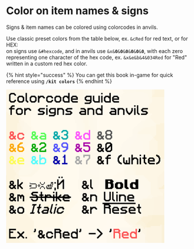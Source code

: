# Color on item names & signs

Signs & item names can be colored using colorcodes in anvils.

Use classic preset colors from the table below, ex. `&cRed` for red text, or for HEX:\
on signs use `&#hexcode`, and in anvils use `&x&`**`0`**`&`**`0`**`&`**`0`**`&`**`0`**`&`**`0`**`&`**`0`**, with each zero representing one character of the hex code, ex. `&x&e&b&4&034Red` for "Red" written in a custom red hex color.&#x20;

{% hint style="success" %}
You can get this book in-game for quick reference using **`/kit colors`**
{% endhint %}

<div align="left"><img src="../../.gitbook/assets/colors1.png" alt=""></div>
